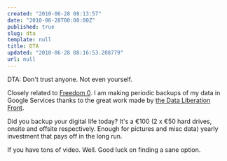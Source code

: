 ```yaml
---
created: "2010-06-28 08:13:57"
date: "2010-06-28T00:00:00Z"
published: true
slug: dta
template: null
title: DTA
updated: "2010-06-28 08:16:53.208779"
url: null
---
```


DTA: Don't trust anyone. Not even yourself.

Closely related to [Freedom 0][]. I am making periodic backups of my data in
Google Services thanks to the great work made by
[the Data Liberation Front][dlf].

Did you backup your digital life today? It's a €100 (2 x €50 hard drives, onsite
and offsite respectively. Enough for pictures and misc data) yearly investment
that pays off in the long run.

If you have tons of video. Well. Good luck on finding a sane option.

[Freedom 0]: http://diveintomark.org/archives/2004/05/14/freedom-0
[dlf]: http://www.dataliberation.org/

